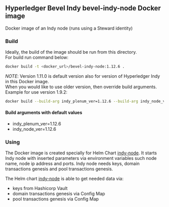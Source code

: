 [//]: # (##############################################################################################)
[//]: # (Copyright Accenture. All Rights Reserved.)
[//]: # (SPDX-License-Identifier: Apache-2.0)
[//]: # (##############################################################################################)

## Hyperledger Bevel Indy bevel-indy-node Docker image
Docker image of an Indy node (runs using a Steward identity)

### Build
Ideally, the build of the image should be run from this directory.<br>
For build run command below:
```bash
docker build -t <docker_url>/bevel-indy-node:1.12.6 .
```
*NOTE*: Version 1.11.0 is default version also for version of Hyperledger Indy in this Docker image.<br>
When you would like to use older version, then override build arguments.<br>
Example for use version 1.9.2:
```bash
docker build --build-arg indy_plenum_ver=1.12.6 --build-arg indy_node_ver=1.12.6 -t <docker_url>/bevel-indy-node:1.12.6 .
```
#### Build arguments with default values
 - indy_plenum_ver=1.12.6
 - indy_node_ver=1.12.6

### Using
The Docker image is created specially for Helm Chart [indy-node](../../charts/indy-node).
It starts Indy node with inserted parameters via environment variables such node name, node ip address and ports.
Indy node needs keys, domain transactions genesis and pool transactions genesis.

The Helm chart [indy-node](../../charts/indy-node) is able to get needed data via:
 - keys from Hashicorp Vault
 - domain transactions genesis via Config Map
 - pool transactions genesis via Config Map
